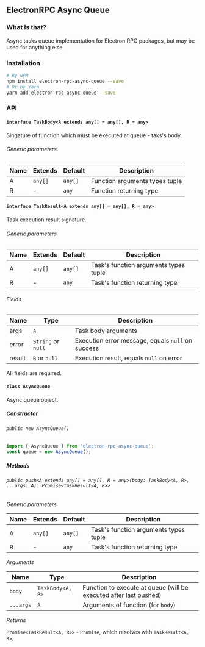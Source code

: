 ## ElectronRPC Async Queue

### What is that?

Async tasks queue implementation for Electron RPC packages, but may be used for anything else.

### Installation

```bash
# By NPM
npm install electron-rpc-async-queue --save
# Or by Yarn
yarn add electron-rpc-async-queue --save
```

### API

#### `interface TaskBody<A extends any[] = any[], R = any>`

Singature of function which must be executed at queue - taks's body.

###### Generic parameters

| Name | Extends | Default | Description                    |
| ---- | ------- | ------- | ------------------------------ |
| A    | `any[]` | `any[]` | Function arguments types tuple |
| R    | -       | `any`   | Function returning type        |

#### `interface TaskResult<A extends any[] = any[], R = any>`

Task execution result signature.

###### Generic parameters

| Name | Extends | Default | Description                           |
| ---- | ------- | ------- | ------------------------------------- |
| A    | `any[]` | `any[]` | Task's function arguments types tuple |
| R    | -       | `any`   | Task's function returning type        |

###### Fields

| Name   | Type               | Description                                       |
| ------ | ------------------ | ------------------------------------------------- |
| args   | `A`                | Task body arguments                               |
| error  | `String` or `null` | Execution error message, equals `null` on success |
| result | `R` or `null`      | Execution result, equals `null` on error          |

All fields are required.

#### `class AsyncQueue`

Async queue object.

##### Constructor

###### `public new AsyncQueue()`

```typescript
import { AsyncQueue } from 'electron-rpc-async-queue';
const queue = new AsyncQueue();
```

##### Methods

###### `public push<A extends any[] = any[], R = any>(body: TaskBody<A, R>, ...args: A): Promise<TaskResult<A, R>>`

_Generic parameters_

| Name | Extends | Default | Description                           |
| ---- | ------- | ------- | ------------------------------------- |
| A    | `any[]` | `any[]` | Task's function arguments types tuple |
| R    | -       | `any`   | Task's function returning type        |

_Arguments_

| Name      | Type             | Description                                                       |
| --------- | ---------------- | ----------------------------------------------------------------- |
| `body`    | `TaskBody<A, R>` | Function to execute at queue (will be executed after last pushed) |
| `...args` | `A`              | Arguments of function (for `body`)                                |

_Returns_

`Promise<TaskResult<A, R>>` - `Promise`, which resolves with `TaskResult<A, R>`.
